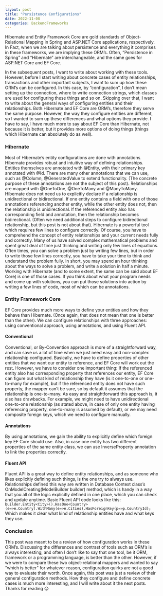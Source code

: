 ```yaml
---
layout: post
title: "Persistence Configurations"
date: 2022-11-08
categories: BackendFrameworks
---
```


Hibernate and Entity Framework Core are gold standards of Object-Relational Mapping in Spring and ASP.NET Core applications, respectively. In Fact, when we are talking about persistence and everything it comprises in these frameworks, we are implying these ORM’s. Often, “Persistence in Spring” and “Hibernate” are interchangeable, and the same goes for ASP.NET Core and EF Core. 

In the subsequent posts, I want to write about working with these tools. However, before I start writing about concrete cases of entity relationships, transactions and other important subjects, I want to sum up how these ORM’s can be configured. 
In this case, by “configuration”, I don’t mean setting up the connection, where to write connection strings, which classes are used for configuring these things and so on. Skipping over that, I want to write about the general ways of configuring entities and their relationships. 
Both Hibernate and EF Core are ORM’s, therefore they serve the same purpose. However, the way they configure entities are different, so I wanted to sum up these differences and what options they provide. I have to say, I have much more to say about EF Core than Hibernate, not because it is better, but it provides more options of doing things (things which Hibernate can absolutely do as well).

### Hibernate
Most of Hibernate’s entity configurations are done with annotations. Hibernate provides robust and intuitive way of defining relationships. Entities themselves are annotated with @Entity, with their primary key annotated with @Id. There are many other annotations that we can use, such as @Column, @GeneratedValue to extend functionality. (The concrete purpose of these annotations are not the subject of this post).
Relationships are mapped with @OneToOne, @OneToMany and @ManyToMany. Hibernate does not need us to explicitly declare if a relationship is unidirectional or bidirectional. If one entity contains a field with one of those annotations referencing another entity, while the other entity does not, then the relationship is unidirectional. If the referenced entity also has corresponding field and annotation, then the relationship becomes bidirectional. (Often we need additional steps to configure bidirectional relationship, but this post is not about that). Hibernate is a powerful tool which requires few lines to configure correctly. Of course, you have to comprehend the concept of entity relationships and your current needs fully and correctly. 
Many of us have solved complex mathematical problems and spent great deal of time just thinking and writing only few lines of equations. Often times, you can solve a problem just by writing few lines, but in order to write those few lines correctly, you have to take your time to think and understand the problem fully. In short, you may spend an hour thinking about the ways to solve a problem, and write a solution in half a minute. Working with Hibernate (and to some extent, the same can be said about EF Core) is one of those cases. If you think about what your program needs and come up with solutions, you can put those solutions into action by writing a few lines of code, most of which can be annotations. 

### Entity Framework Core
EF Core provides much more ways to define your entities and how they behave than Hibernate. (Once again, that does not mean that one is better than the other). We can configure relationships with three approaches: using conventional approach, using annotations, and using Fluent API. 

#### Conventional 
Conventional, or By-Convention approach is more of a straightforward way, and can save us a lot of time when we just need easy and non-complex relationship configured. Basically, we have to define properties of other entities that we want our entity to reference, and EF Core will work out the rest. However, we have to consider one important thing: If the referenced entity also has corresponding property that references our entity, EF Core can figure out what kind of relationship they have (is it one-to-one or one-to-many for example), but if the referenced entity does not have such property, the mapper can’t be sure, so by default it assumes that the relationship is one-to-many. 
As easy and straightforward this approach is, it also has drawbacks. For example, we might need to have unidirectional one-to-one relationship (as stated above, in case of only one entity having referencing property, one-to-many is assumed by default), or we may need composite foreign keys, which we need to configure manually. 

#### Annotations
By using annotations, we gain the ability to explicitly define which foreign key EF Core should use. Also, in case one entity has two different properties of the same entity class, we can use InverseProperty annotation to link the properties correctly.

#### Fluent API
Fluent API is a great way to define entity relationships, and as someone who likes explicitly defining such things, is the one try to always use. Relationships defined this way are written in Database Context class’s OnModelCreating(ModelBuilder builder) method, which is handy in a way that you all of the logic explicitly defined in one place, which you can check and update anytime. Basic Fluent API code looks like this:
`builder.Entity<City>().HasOne<Country>(e=>e.Country).WithMany(e=>e.Cities).HasForeignKey(p=>p.CountryId);`
Which makes it clear what kind of relationship entities have and what keys they use. 



### Conclusion
This post was meant to be a review of how configuration works in these ORM’s. Discussing the differences and contrast of tools such as ORM’s is always interesting, and often I don’t like to say that one tool, be it ORM, framework or a programming language, is better than the other. However, if we were to compare these two object-relational mappers and wanted to say “which is better” for whatever reason, configuration quirks are not a good way to evaluate their worth. Once again, this post was just a review of their general configuration methods. How they configure and define concrete cases is much more interesting, and I will write about it the next posts. Thanks for reading 😊
